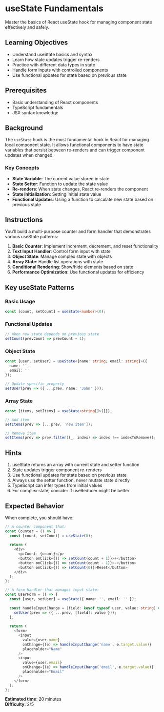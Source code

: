 # useState Fundamentals

Master the basics of React useState hook for managing component state effectively and safely.

## Learning Objectives

- Understand useState basics and syntax
- Learn how state updates trigger re-renders
- Practice with different data types in state
- Handle form inputs with controlled components
- Use functional updates for state based on previous state

## Prerequisites

- Basic understanding of React components
- TypeScript fundamentals
- JSX syntax knowledge

## Background

The `useState` hook is the most fundamental hook in React for managing local component state. It allows functional components to have state variables that persist between re-renders and can trigger component updates when changed.

### Key Concepts

- **State Variable**: The current value stored in state
- **State Setter**: Function to update the state value
- **Re-renders**: When state changes, React re-renders the component
- **State Initialization**: Setting initial state value
- **Functional Updates**: Using a function to calculate new state based on previous state

## Instructions

You'll build a multi-purpose counter and form handler that demonstrates various useState patterns:

1. **Basic Counter**: Implement increment, decrement, and reset functionality
2. **Text Input Handler**: Control form input with state
3. **Object State**: Manage complex state with objects
4. **Array State**: Handle list operations with state
5. **Conditional Rendering**: Show/hide elements based on state
6. **Performance Optimization**: Use functional updates for efficiency

## Key useState Patterns

### Basic Usage
```typescript
const [count, setCount] = useState<number>(0);
```

### Functional Updates
```typescript
// When new state depends on previous state
setCount(prevCount => prevCount + 1);
```

### Object State
```typescript
const [user, setUser] = useState<{name: string; email: string}>({
  name: '',
  email: ''
});

// Update specific property
setUser(prev => ({ ...prev, name: 'John' }));
```

### Array State
```typescript
const [items, setItems] = useState<string[]>([]);

// Add item
setItems(prev => [...prev, 'new item']);

// Remove item
setItems(prev => prev.filter((_, index) => index !== indexToRemove));
```

## Hints

1. useState returns an array with current state and setter function
2. State updates trigger component re-renders
3. Use functional updates for state based on previous state
4. Always use the setter function, never mutate state directly
5. TypeScript can infer types from initial values
6. For complex state, consider if useReducer might be better

## Expected Behavior

When complete, you should have:

```typescript
// A counter component that:
const Counter = () => {
  const [count, setCount] = useState(0);
  
  return (
    <div>
      <p>Count: {count}</p>
      <button onClick={() => setCount(count + 1)}>+</button>
      <button onClick={() => setCount(count - 1)}>-</button>
      <button onClick={() => setCount(0)}>Reset</button>
    </div>
  );
};

// A form handler that manages input state:
const UserForm = () => {
  const [user, setUser] = useState({ name: '', email: '' });
  
  const handleInputChange = (field: keyof typeof user, value: string) => {
    setUser(prev => ({ ...prev, [field]: value }));
  };
  
  return (
    <form>
      <input 
        value={user.name}
        onChange={(e) => handleInputChange('name', e.target.value)}
        placeholder="Name"
      />
      <input 
        value={user.email}
        onChange={(e) => handleInputChange('email', e.target.value)}
        placeholder="Email"
      />
    </form>
  );
};
```

**Estimated time:** 20 minutes  
**Difficulty:** 2/5